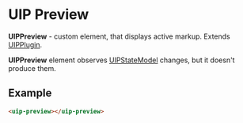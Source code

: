 # UIP Preview

**UIPPreview** - custom element, that displays active markup. Extends [UIPPlugin](src/core/README.md#uip-plugin).

**UIPPreview** element observes [UIPStateModel](src/core/README.md#uip-state-model) changes, but it doesn't produce them.

## Example
```html
<uip-preview></uip-preview>
```
